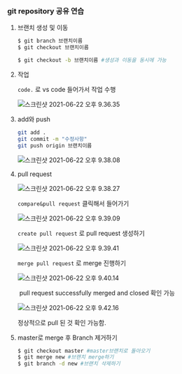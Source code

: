 ### git repository 공유 연습

1. 브랜치 생성 및 이동

   ```bash
   $ git branch 브랜치이름
   $ git checkout 브랜치이름
   ```

   ```bash
   $ git checkout -b 브랜치이름 #생성과 이동을 동시에 가능
   ```

2. 작업

   `code.` 로 vs code 들어가서 작업 수행

   ![스크린샷 2021-06-22 오후 9.36.35](/Users/jamie/Library/Application%20Support/typora-user-images/%E1%84%89%E1%85%B3%E1%84%8F%E1%85%B3%E1%84%85%E1%85%B5%E1%86%AB%E1%84%89%E1%85%A3%E1%86%BA%202021-06-22%20%E1%84%8B%E1%85%A9%E1%84%92%E1%85%AE%209.36.35.png)

3. add와 push

   ```bash
   git add .
   git commit -m "수정사항"
   git push origin 브랜치이름
   ```

   ![스크린샷 2021-06-22 오후 9.38.08](/Users/jamie/Library/Application%20Support/typora-user-images/%E1%84%89%E1%85%B3%E1%84%8F%E1%85%B3%E1%84%85%E1%85%B5%E1%86%AB%E1%84%89%E1%85%A3%E1%86%BA%202021-06-22%20%E1%84%8B%E1%85%A9%E1%84%92%E1%85%AE%209.38.08.png)

4. pull request

   ![스크린샷 2021-06-22 오후 9.38.27](/Users/jamie/Desktop/%E1%84%89%E1%85%B3%E1%84%8F%E1%85%B3%E1%84%85%E1%85%B5%E1%86%AB%E1%84%89%E1%85%A3%E1%86%BA%202021-06-22%20%E1%84%8B%E1%85%A9%E1%84%92%E1%85%AE%209.38.27.png)

   `compare&pull request`  클릭해서 들어가기

   ![스크린샷 2021-06-22 오후 9.39.09](/Users/jamie/Library/Application%20Support/typora-user-images/%E1%84%89%E1%85%B3%E1%84%8F%E1%85%B3%E1%84%85%E1%85%B5%E1%86%AB%E1%84%89%E1%85%A3%E1%86%BA%202021-06-22%20%E1%84%8B%E1%85%A9%E1%84%92%E1%85%AE%209.39.09.png)

   `create pull request` 로 pull request 생성하기

   ![스크린샷 2021-06-22 오후 9.39.41](/Users/jamie/Library/Application%20Support/typora-user-images/%E1%84%89%E1%85%B3%E1%84%8F%E1%85%B3%E1%84%85%E1%85%B5%E1%86%AB%E1%84%89%E1%85%A3%E1%86%BA%202021-06-22%20%E1%84%8B%E1%85%A9%E1%84%92%E1%85%AE%209.39.41.png)

   `merge pull request` 로 merge 진행하기

   ![스크린샷 2021-06-22 오후 9.40.14](/Users/jamie/Library/Application%20Support/typora-user-images/%E1%84%89%E1%85%B3%E1%84%8F%E1%85%B3%E1%84%85%E1%85%B5%E1%86%AB%E1%84%89%E1%85%A3%E1%86%BA%202021-06-22%20%E1%84%8B%E1%85%A9%E1%84%92%E1%85%AE%209.40.14.png)

   ​	pull request successfully merged and closed 확인 가능

   ![스크린샷 2021-06-22 오후 9.42.16](/Users/jamie/Library/Application%20Support/typora-user-images/%E1%84%89%E1%85%B3%E1%84%8F%E1%85%B3%E1%84%85%E1%85%B5%E1%86%AB%E1%84%89%E1%85%A3%E1%86%BA%202021-06-22%20%E1%84%8B%E1%85%A9%E1%84%92%E1%85%AE%209.42.16.png)

   정상적으로 pull 된 것 확인 가능함.

5. master로 merge 후 Branch 제거하기 

   ```bash
   $ git checkout master #master브랜치로 돌아오기
   $ git merge new #브랜치 merge하기
   $ git branch -d new #브랜치 삭제하기
   ```

















